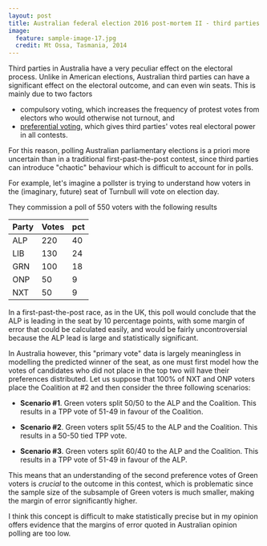 ```yaml
---
layout: post
title: Australian federal election 2016 post-mortem II - third parties
image:
  feature: sample-image-17.jpg
  credit: Mt Ossa, Tasmania, 2014
---
```


Third parties in Australia have a very peculiar effect on the electoral process. Unlike in American elections, Australian third parties can have a significant effect on the electoral outcome, and can even win seats. This is mainly due to two factors

- compulsory voting, which increases the frequency of protest votes from electors who would otherwise not turnout, and
- [preferential voting](http://www.clintonboys.com/aus-election-model-3/), which gives third parties' votes real electoral power in all contests. 

For this reason, polling Australian parliamentary elections is a priori more uncertain than in a traditional first-past-the-post contest, since third parties can introduce "chaotic" behaviour which is difficult to account for in polls.

For example, let's imagine a pollster is trying to understand how voters in the (imaginary, future) seat of Turnbull will vote on election day. 

They commission a poll of 550 voters with the following results


| Party | Votes | pct  | 
|-------|-------|------| 
| ALP   | 220   | 40   |
| LIB   | 130   | 24   | 
| GRN   | 100   | 18   | 
| ONP   |  50   |  9   |
| NXT   |  50   |  9   |

In a first-past-the-post race, as in the UK, this poll would conclude that the ALP is leading in the seat by 10 percentage points, with some margin of error that could be calculated easily, and would be fairly uncontroversial because the ALP lead is large and statistically significant. 

In Australia however, this "primary vote" data is largely meaningless in modelling the predicted winner of the seat, as one must first model how the votes of candidates who did not place in the top two will have their preferences distributed. Let us suppose that 100% of NXT and ONP voters place the Coalition at #2 and then consider the three following scenarios:

- **Scenario #1**. Green voters split 50/50 to the ALP and the Coalition. This results in a TPP vote of 51-49 in favour of the Coalition. 

- **Scenario #2**. Green voters split 55/45 to the ALP and the Coalition. This results in a 50-50 tied TPP vote. 

- **Scenario #3**. Green voters split 60/40 to the ALP and the Coalition. This results in a TPP vote of 51-49 in favour of the ALP.

This means that an understanding of the second preference votes of Green voters is *crucial* to the outcome in this contest, which is problematic since the sample size of the subsample of Green voters is much smaller, making the margin of error significantly higher. 

I think this concept is difficult to make statistically precise but in my opinion offers evidence that the margins of error quoted in Australian opinion polling are too low. 






